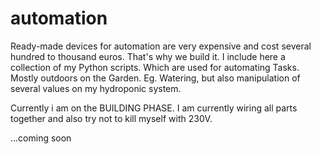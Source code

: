 # automation
Ready-made devices for automation are very expensive and cost several hundred to thousand euros. That's why we build it. I include here a collection of my Python scripts. Which are used for automating Tasks. Mostly outdoors on the Garden. Eg. Watering, but also manipulation of several values on my hydroponic system.


Currently i am on the BUILDING PHASE. I am currently wiring all parts together and also try not to kill myself with 230V.

...coming soon
